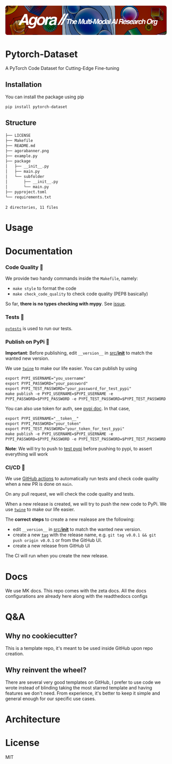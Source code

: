 [![Multi-Modality](agorabanner.png)](https://discord.gg/qUtxnK2NMf)

# Pytorch-Dataset
A PyTorch Code Dataset for Cutting-Edge Fine-tuning



## Installation
You can install the package using pip

```bash
pip install pytorch-dataset
```
## Structure
```
├── LICENSE
├── Makefile
├── README.md
├── agorabanner.png
├── example.py
├── package
│   ├── __init__.py
│   ├── main.py
│   └── subfolder
│       ├── __init__.py
│       └── main.py
├── pyproject.toml
└── requirements.txt

2 directories, 11 files
```
# Usage

# Documentation


### Code Quality 🧹

We provide two handy commands inside the `Makefile`, namely:

- `make style` to format the code
- `make check_code_quality` to check code quality (PEP8 basically)

So far, **there is no types checking with mypy**. See [issue](https://github.com/roboflow-ai/template-python/issues/4). 

### Tests 🧪

[`pytests`](https://docs.pytest.org/en/7.1.x/) is used to run our tests.

### Publish on PyPi 🚀

**Important**: Before publishing, edit `__version__` in [src/__init__](/src/__init__.py) to match the wanted new version.

We use [`twine`](https://twine.readthedocs.io/en/stable/) to make our life easier. You can publish by using

```
export PYPI_USERNAME="you_username"
export PYPI_PASSWORD="your_password"
export PYPI_TEST_PASSWORD="your_password_for_test_pypi"
make publish -e PYPI_USERNAME=$PYPI_USERNAME -e PYPI_PASSWORD=$PYPI_PASSWORD -e PYPI_TEST_PASSWORD=$PYPI_TEST_PASSWORD
```

You can also use token for auth, see [pypi doc](https://pypi.org/help/#apitoken). In that case,

```
export PYPI_USERNAME="__token__"
export PYPI_PASSWORD="your_token"
export PYPI_TEST_PASSWORD="your_token_for_test_pypi"
make publish -e PYPI_USERNAME=$PYPI_USERNAME -e PYPI_PASSWORD=$PYPI_PASSWORD -e PYPI_TEST_PASSWORD=$PYPI_TEST_PASSWORD
```

**Note**: We will try to push to [test pypi](https://test.pypi.org/) before pushing to pypi, to assert everything will work

### CI/CD 🤖

We use [GitHub actions](https://github.com/features/actions) to automatically run tests and check code quality when a new PR is done on `main`.

On any pull request, we will check the code quality and tests.

When a new release is created, we will try to push the new code to PyPi. We use [`twine`](https://twine.readthedocs.io/en/stable/) to make our life easier. 

The **correct steps** to create a new realease are the following:
- edit `__version__` in [src/__init__](/src/__init__.py) to match the wanted new version.
- create a new [`tag`](https://git-scm.com/docs/git-tag) with the release name, e.g. `git tag v0.0.1 && git push origin v0.0.1` or from the GitHub UI.
- create a new release from GitHub UI

The CI will run when you create the new release.

# Docs
We use MK docs. This repo comes with the zeta docs. All the docs configurations are already here along with the readthedocs configs

# Q&A

## Why no cookiecutter?
This is a template repo, it's meant to be used inside GitHub upon repo creation.

## Why reinvent the wheel?

There are several very good templates on GitHub, I prefer to use code we wrote instead of blinding taking the most starred template and having features we don't need. From experience, it's better to keep it simple and general enough for our specific use cases.

# Architecture

# License
MIT



